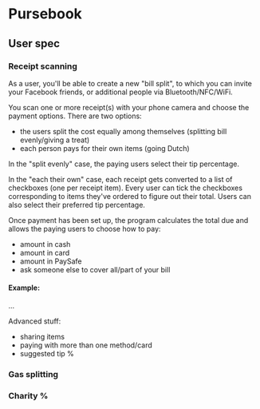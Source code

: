 # Pursebook

## User spec

### Receipt scanning

As a user, you'll be able to create a new "bill split", to which you can invite your Facebook friends, or additional people via Bluetooth/NFC/WiFi.

You scan one or more receipt(s) with your phone camera and choose the payment options. There are two options:
- the users split the cost equally among themselves (splitting bill evenly/giving a treat)
- each person pays for their own items (going Dutch)

In the "split evenly" case, the paying users select their tip percentage.

In the "each their own" case, each receipt gets converted to a list of checkboxes (one per receipt item). Every user can tick the checkboxes corresponding to items they've ordered to figure out their total. Users can also select their preferred tip percentage.

Once payment has been set up, the program calculates the total due and allows the paying users to choose how to pay:
- amount in cash
- amount in card
- amount in PaySafe
- ask someone else to cover all/part of your bill


#### Example:

...

Advanced stuff:
- sharing items
- paying with more than one method/card
- suggested tip %

### Gas splitting

### Charity %
